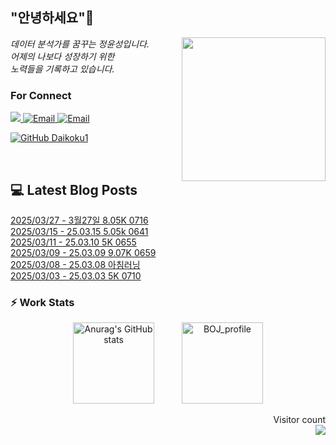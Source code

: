 
<h2> "안녕하세요"👋 </h2>
<img align='right' src="https://user-images.githubusercontent.com/50973778/144942576-b2f10b31-e628-43e4-b7da-3cc2144a5b73.gif" width="230">
<p><em> 데이터 분석가를 꿈꾸는 정윤성입니다.</br> 어제의 나보다 성장하기 위한 </br> 노력들을 기록하고 있습니다.</em></p>

### For Connect
<a href="https://blog.naver.com/jjys9047" target="_blank"><img src="https://img.shields.io/badge/-BLOG-brightgreen?style=flat-square&logo=Bloglovin&logoColor=white">
<a href="https://mail.google.com/mail/?view=cm&amp;fs=1&amp;to=jys9047@gmail.com" target="_blank"><img src="https://img.shields.io/badge/-Gmail-c14438?style=flat-square&logo=Gmail&logoColor=white" alt="Email">
<a href="mailto:jjys9047@naver.com" target="_blank"><img src="https://img.shields.io/badge/-Naver-brightgreen?style=flat-square&logo=Naver&logoColor=white" alt="Email">

[![GitHub Daikoku1](https://img.shields.io/github/followers/Daikoku1?label=follow&style=social)](https://github.com/Daikoku1)

</br>

## 💻 Latest Blog Posts
[2025/03/27 - 3월27일 8.05K 0716](https://blog.naver.com/jjys9047/223812248996?fromRss=true&trackingCode=rss) <br>
[2025/03/15 - 25.03.15 5.05k 0641](https://blog.naver.com/jjys9047/223796836856?fromRss=true&trackingCode=rss) <br>
[2025/03/11 - 25.03.10 5K 0655](https://blog.naver.com/jjys9047/223792306731?fromRss=true&trackingCode=rss) <br>
[2025/03/09 - 25.03.09 9.07K 0659](https://blog.naver.com/jjys9047/223790011284?fromRss=true&trackingCode=rss) <br>
[2025/03/08 - 25.03.08 아침러닝](https://blog.naver.com/jjys9047/223788541949?fromRss=true&trackingCode=rss) <br>
[2025/03/03 - 25.03.03 5K 0710](https://blog.naver.com/jjys9047/223782447125?fromRss=true&trackingCode=rss) <br>


### ⚡ Work Stats
<p align = 'center'>
  <img src="https://github-readme-stats.vercel.app/api?username=Daikoku1&show_icons=true&theme=midnight-purple" alt="Anurag's GitHub stats" height="130" hspace="20"/>
  <img src="http://mazassumnida.wtf/api/v2/generate_badge?boj=jys9047" alt="BOJ_profile" height="130" hspace="20"/>
</p>

<p align="right"> 
  Visitor count<br>
  <img src="https://profile-counter.glitch.me/Daikoku1/count.svg" />
</p>
